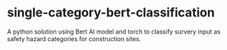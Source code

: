 # single-category-bert-classification
A python solution using Bert AI model and torch to classify survery input as safety hazard categories for construction sites. 

